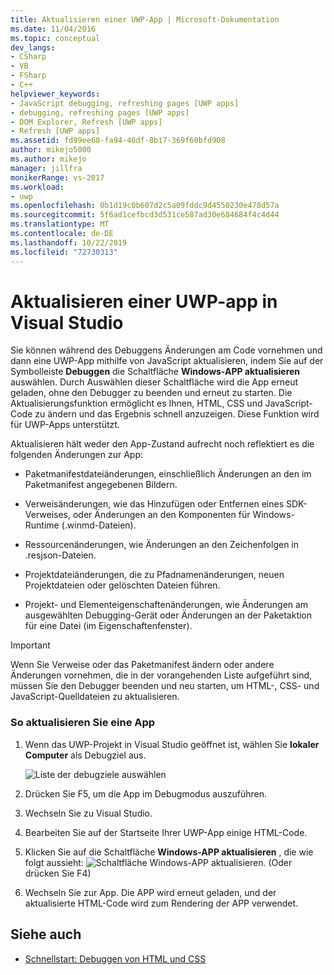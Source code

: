 ```yaml
---
title: Aktualisieren einer UWP-App | Microsoft-Dokumentation
ms.date: 11/04/2016
ms.topic: conceptual
dev_langs:
- CSharp
- VB
- FSharp
- C++
helpviewer_keywords:
- JavaScript debugging, refreshing pages [UWP apps]
- debugging, refreshing pages [UWP apps]
- DOM Explorer, Refresh [UWP apps]
- Refresh [UWP apps]
ms.assetid: fd99ee60-fa94-46df-8b17-369f60bfd908
author: mikejo5000
ms.author: mikejo
manager: jillfra
monikerRange: vs-2017
ms.workload:
- uwp
ms.openlocfilehash: 0b1d19c0b607d2c5a09fddc9d4550230e478d57a
ms.sourcegitcommit: 5f6ad1cefbcd3d531ce587ad30e684684f4c4d44
ms.translationtype: MT
ms.contentlocale: de-DE
ms.lasthandoff: 10/22/2019
ms.locfileid: "72730313"
---
```

# <a name="refresh-a-uwp-app-in-visual-studio"></a>Aktualisieren einer UWP-app in Visual Studio

 Sie können während des Debuggens Änderungen am Code vornehmen und dann eine UWP-App mithilfe von JavaScript aktualisieren, indem Sie auf der Symbolleiste **Debuggen** die Schaltfläche **Windows-APP aktualisieren** auswählen. Durch Auswählen dieser Schaltfläche wird die App erneut geladen, ohne den Debugger zu beenden und erneut zu starten. Die Aktualisierungsfunktion ermöglicht es Ihnen, HTML, CSS und JavaScript-Code zu ändern und das Ergebnis schnell anzuzeigen. Diese Funktion wird für UWP-Apps unterstützt.

 Aktualisieren hält weder den App-Zustand aufrecht noch reflektiert es die folgenden Änderungen zur App:

- Paketmanifestdateiänderungen, einschließlich Änderungen an den im Paketmanifest angegebenen Bildern.

- Verweisänderungen, wie das Hinzufügen oder Entfernen eines SDK-Verweises, oder Änderungen an den Komponenten für Windows-Runtime (.winmd-Dateien).

- Ressourcenänderungen, wie Änderungen an den Zeichenfolgen in .resjson-Dateien.

- Projektdateiänderungen, die zu Pfadnamenänderungen, neuen Projektdateien oder gelöschten Dateien führen.

- Projekt- und Elementeigenschaftenänderungen, wie Änderungen am ausgewählten Debugging-Gerät oder Änderungen an der Paketaktion für eine Datei (im Eigenschaftenfenster).

> [!IMPORTANT]
> Wenn Sie Verweise oder das Paketmanifest ändern oder andere Änderungen vornehmen, die in der vorangehenden Liste aufgeführt sind, müssen Sie den Debugger beenden und neu starten, um HTML-, CSS- und JavaScript-Quelldateien zu aktualisieren.

### <a name="to-refresh-an-app"></a>So aktualisieren Sie eine App

1. Wenn das UWP-Projekt in Visual Studio geöffnet ist, wählen Sie **lokaler Computer** als Debugziel aus.

     ![Liste der debugziele auswählen](../debugger/media/js_select_target.png "JS_Select_Target")

3. Drücken Sie F5, um die App im Debugmodus auszuführen.

4. Wechseln Sie zu Visual Studio.

5. Bearbeiten Sie auf der Startseite Ihrer UWP-App einige HTML-Code.

7. Klicken Sie auf die Schaltfläche **Windows-APP aktualisieren** , die wie folgt aussieht: ![Schaltfläche Windows-APP aktualisieren](../debugger/media/js_refresh.png "JS_Refresh"). (Oder drücken Sie F4)

8. Wechseln Sie zur App. Die APP wird erneut geladen, und der aktualisierte HTML-Code wird zum Rendering der APP verwendet.

## <a name="see-also"></a>Siehe auch
- [Schnellstart: Debuggen von HTML und CSS](../debugger/quickstart-debug-html-and-css.md)